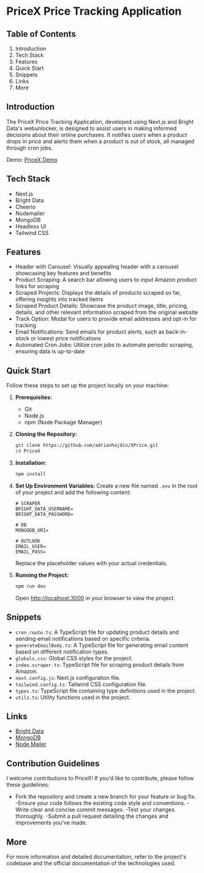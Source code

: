 # PriceX Price Tracking Application

## Table of Contents

1. Introduction
2. Tech Stack
3. Features
4. Quick Start
5. Snippets
6. Links
7. More

## Introduction

The PriceX Price Tracking Application, developed using Next.js and Bright Data's webunlocker, is designed to assist users in making informed decisions about their online purchases. It notifies users when a product drops in price and alerts them when a product is out of stock, all managed through cron jobs.

Demo: [PriceX Demo](https://pricexmnn.vercel.app/)

## Tech Stack

- Next.js
- Bright Data
- Cheerio
- Nodemailer
- MongoDB
- Headless UI
- Tailwind CSS

## Features

- Header with Carousel: Visually appealing header with a carousel showcasing key features and benefits
- Product Scraping: A search bar allowing users to input Amazon product links for scraping
- Scraped Projects: Displays the details of products scraped so far, offering insights into tracked items
- Scraped Product Details: Showcase the product image, title, pricing, details, and other relevant information scraped from the original website
- Track Option: Modal for users to provide email addresses and opt-in for tracking
- Email Notifications: Send emails for product alerts, such as back-in-stock or lowest price notifications
- Automated Cron Jobs: Utilize cron jobs to automate periodic scraping, ensuring data is up-to-date

## Quick Start

Follow these steps to set up the project locally on your machine:

1. **Prerequisites:**
   - Git
   - Node.js
   - npm (Node Package Manager)

2. **Cloning the Repository:**
   ```bash
   git clone https://github.com/adrianhajdin/XPrice.git
   cd PriceX
   ```

3. **Installation:**
   ```bash
   npm install
   ```

4. **Set Up Environment Variables:**
   Create a new file named `.env` in the root of your project and add the following content:

   ```
   # SCRAPER
   BRIGHT_DATA_USERNAME=
   BRIGHT_DATA_PASSWORD=

   # DB
   MONGODB_URI=

   # OUTLOOK
   EMAIL_USER=
   EMAIL_PASS=
   ```

   Replace the placeholder values with your actual credentials.

5. **Running the Project:**
   ```bash
   npm run dev
   ```

   Open [http://localhost:3000](http://localhost:3000) in your browser to view the project.

## Snippets

- `cron.route.ts`: A TypeScript file for updating product details and sending email notifications based on specific criteria.
- `generateEmailBody.ts`: A TypeScript file for generating email content based on different notification types.
- `globals.css`: Global CSS styles for the project.
- `index.scraper.ts`: TypeScript file for scraping product details from Amazon.
- `next.config.js`: Next.js configuration file.
- `tailwind.config.ts`: Tailwind CSS configuration file.
- `types.ts`: TypeScript file containing type definitions used in the project.
- `utils.ts`: Utility functions used in the project.

## Links

- [Bright Data](https://brightdata.com/)
- [MongoDB](https://www.mongodb.com/)
- [Node Mailer](https://nodemailer.com/)

## Contribution Guidelines

I welcome contributions to PriceX! If you'd like to contribute, please follow these guidelines:

- Fork the repository and create a new branch for your feature or bug fix.
-Ensure your code follows the existing code style and conventions.
-Write clear and concise commit messages.
-Test your changes thoroughly.
-Submit a pull request detailing the changes and improvements you've made.

## More

For more information and detailed documentation, refer to the project's codebase and the official documentation of the technologies used.

